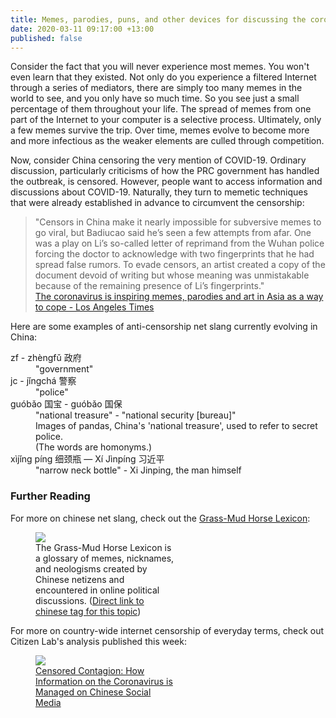 ```yaml
---
title: Memes, parodies, puns, and other devices for discussing the coronavirus
date: 2020-03-11 09:17:00 +13:00
published: false
---
```


Consider the fact that you will never experience most memes. You won't even learn that they existed. Not only do you experience a filtered Internet through a series of mediators, there are simply too many memes in the world to see, and you only have so much time. So you see just a small percentage of them throughout your life. The spread of memes from one part of the Internet to your computer is a selective process. Ultimately, only a few memes survive the trip. Over time, memes evolve to become more and more infectious as the weaker elements are culled through competition.

Now, consider China censoring the very mention of COVID-19. Ordinary discussion, particularly criticisms of how the PRC government has handled the outbreak, is censored. However, people want to access information and discussions about COVID-19. Naturally, they turn to memetic techniques that were already established in advance to circumvent the censorship:

> "Censors in China make it nearly impossible for subversive memes to go viral, but Badiucao said he’s seen a few attempts from afar. One was a play on Li’s so-called letter of reprimand from the Wuhan police forcing the doctor to acknowledge with two fingerprints that he had spread false rumors. To evade censors, an artist created a copy of the document devoid of writing but whose meaning was unmistakable because of the remaining presence of Li’s fingerprints."  
[The coronavirus is inspiring memes, parodies and art in Asia as a way to cope - Los Angeles Times](https://www.latimes.com/world-nation/story/2020-03-06/coronavirus-asia-pop-culture)

Here are some examples of anti-censorship net slang currently evolving in China:

<dl>
    <dt>zf - zhèngfǔ 政府</dt>
    <dd>"government"</dd>
    <dt>jc - jǐngchá 警察</dt>
    <dd>"police"</dd>
    <dt>guóbǎo 国宝 - guóbǎo 国保 </dt>
    <dd>"national treasure" - "national security [bureau]"<br>
    Images of pandas, China's 'national treasure', used to refer to secret police.<br>
    (The words are homonyms.)</dd>
    <dt>xìjǐng píng 细颈瓶 — Xí Jìnpíng 习近平</dt>
    <dd>"narrow neck bottle" - Xi Jinping, the man himself</dd>
</dl>

### Further Reading

For more on chinese net slang, check out the [Grass-Mud Horse Lexicon][grass-mud-horse-lexicon-main]:

<figure style="max-width:45%;max-height:45%">
    <a href="https://chinadigitaltimes.net/space/Main_Page"><img src="/uploads/Caonima.jpg"></a>
    <figcaption>The Grass-Mud Horse Lexicon is a glossary of memes, nicknames, and neologisms created by Chinese netizens and encountered in online political discussions. (<a href="https://chinadigitaltimes.net/chinese/tag/敏感词/">Direct link to chinese tag for this topic</a>)</figcaption>
</figure>

For more on country-wide internet censorship of everyday terms, check out Citizen Lab's analysis published this week:

<figure style="max-width:45%;max-height:45%">
    <a href="https://citizenlab.ca/2020/03/censored-contagion-how-information-on-the-coronavirus-is-managed-on-chinese-social-media/">
    <img src="https://thephilosophersmeme.com/uploads/Censored-Contagion-Fig-1.png"></a>
    <figcaption> <a href="https://citizenlab.ca/2020/03/censored-contagion-how-information-on-the-coronavirus-is-managed-on-chinese-social-media/">Censored Contagion: How Information on the Coronavirus is Managed on Chinese Social Media</a></figcaption>
<figure style="max-width:50%;max-height:50%">


[grass-mud-horse-lexicon-main]:    https://chinadigitaltimes.net/space/Main_Page
[grass-mud-horse-lexicon-chinese]: https://chinadigitaltimes.net/chinese/tag/敏感词/
[citizenlab-coronavirus]:          https://citizenlab.ca/2020/03/censored-contagion-how-information-on-the-coronavirus-is-managed-on-chinese-social-media/